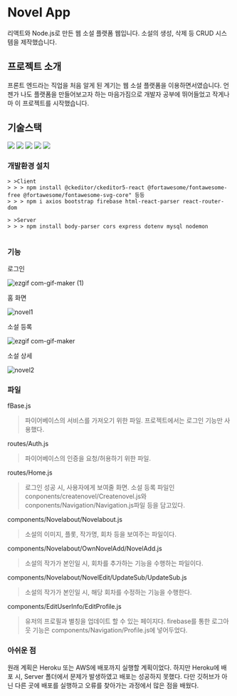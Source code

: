 # Novel App

리액트와 Node.js로 만든 웹 소설 플랫폼 웹입니다. 소설의 생성, 삭제 등 CRUD 시스템을 제작했습니다.

## 프로젝트 소개

프론트 엔드라는 직업을 처음 알게 된 계기는 웹 소설 플랫폼을 이용하면서였습니다.
언젠가 나도 플랫폼을 만들어보고자 하는 마음가짐으로 개발자 공부에 뛰어들었고 작게나마 이 프로젝트를 시작했습니다.

## 기술스택

<img src="https://img.shields.io/badge/react-61DAFB?style=for-the-badge&logo=react&logoColor=black">
<img src="https://img.shields.io/badge/node.js-339933?style=for-the-badge&logo=Node.js&logoColor=white">
<img src="https://img.shields.io/badge/mysql-4479A1?style=for-the-badge&logo=mysql&logoColor=white">
<img src="https://img.shields.io/badge/firebase-FFCA28?style=for-the-badge&logo=firebase&logoColor=white">
<img src="https://img.shields.io/badge/javascript-F7DF1E?style=for-the-badge&logo=javascript&logoColor=black">

### 개발환경 설치

```
> >Client
> > > npm install @ckeditor/ckeditor5-react @fortawesome/fontawesome-free @fortawesome/fontawesome-svg-core" 등등
> > > npm i axios bootstrap firebase html-react-parser react-router-dom

> >Server
> > > npm install body-parser cors express dotenv mysql nodemon
  
```

### 기능

로그인

![ezgif com-gif-maker (1)](https://user-images.githubusercontent.com/89452058/160941074-a5683e43-4238-404b-b945-9f97c6ae7912.gif)


홈 화면

![novel1](https://user-images.githubusercontent.com/89452058/160937009-1f00bee6-4566-4d8d-9b7c-bf1b7dcf88f5.png)


소설 등록

![ezgif com-gif-maker](https://user-images.githubusercontent.com/89452058/160939652-c796013a-0634-4ea7-86ed-edd4fa9d4215.gif)

소설 상세

![novel2](https://user-images.githubusercontent.com/89452058/160941243-baea58e8-03d5-43d8-9328-e86a69b2d9c1.png)



### 파일
fBase.js
> 파이어베이스의 서비스를 가져오기 위한 파일. 프로젝트에서는 로그인 기능만 사용했다.

routes/Auth.js
> 파이어베이스의 인증을 요청/허용하기 위한 파일.

routes/Home.js
> 로그인 성공 시, 사용자에게 보여줄 화면. 소설 등록 파일인 conponents/createnovel/Createnovel.js와 conponents/Navigation/Navigation.js파일 등을 담고있다.

components/Novelabout/Novelabout.js
> 소설의 이미지, 플롯, 작가명, 회차 등을 보여주는 파일이다.

components/Novelabout/OwnNovelAdd/NovelAdd.js
> 소설의 작가가 본인일 시, 회차를 추가하는 기능을 수행하는 파일이다.

components/Novelabout/NovelEdit/UpdateSub/UpdateSub.js
> 소설의 작가가 본인일 시, 해당 회차를 수정하는 기능을 수행한다.

components/EditUserInfo/EditProfile.js
> 유저의 프로필과 별칭을 업데이트 할 수 있는 페이지다. firebase를 통한 로그아웃 기능은 components/Navigation/Profile.js에 넣어두었다.


### 아쉬운 점

원래 계획은 Heroku 또는 AWS에 배포까지 실행할 계획이었다.
하지만 Heroku에 배포 시, Server 폴더에서 문제가 발생하였고 배포는 성공하지 못했다.
다만 깃허브가 아닌 다른 곳에 배포를 실행하고 오류를 찾아가는 과정에서 많은 점을 배웠다.
